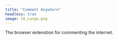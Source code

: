 ```yaml
---
title: "Comment Anywhere"
headless: true
image: CA_Large.png
---
```


The browser extenstion for commenting the internet.
